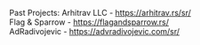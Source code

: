Past Projects:
Arhitrav LLC - https://arhitrav.rs/sr/ <br>
Flag & Sparrow - https://flagandsparrow.rs/ <br>
AdRadivojevic - https://advradivojevic.com/sr/
